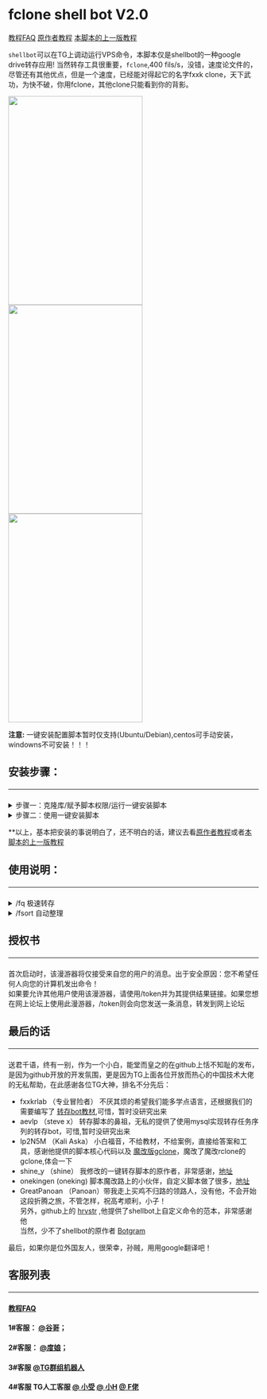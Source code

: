 # fclone shell bot V2.0

[教程FAQ](https://git.io/JJZ3E)    [原作者教程](https://git.io/JJZ30)    [本脚本的上一版教程](https://git.io/JJZ34)

`shellbot`可以在TG上调动运行VPS命令，本脚本仅是shellbot的一种google drive转存应用!
当然转存工具很重要，`fclone`,400 fils/s，没错，速度论文件的，尽管还有其他优点，但是一个速度，已经能对得起它的名字fxxk clone，天下武功，为快不破，你用fclone，其他clone只能看到你的背影。

<img src="https://github.com/cgkings/gclone_shell_bot/blob/master/images/bot.gif" height="420px" width="270"/>          <img src="https://github.com/cgkings/fclone_shell_bot/raw/master/images/main.jpg" height="420px" width="270"/>          <img src="https://github.com/cgkings/fclone_shell_bot/raw/master/images/chat2.jpg" height="420px" width="270"/>

**注意:** 一键安装配置脚本暂时仅支持(Ubuntu/Debian),centos可手动安装，windowns不可安装！！！

## 安装步骤：<hr />

<details>
<summary>步骤一：克隆库/赋予脚本权限/运行一键安装脚本</summary>
 
```
git clone https://github.com/cgkings/fclone_shell_bot.git && cd ~/fclone_shell_bot && npm install && chmod -R 777 ~/fclone_shell_bot && mv /root/fclone_shell_bot/fcshell.sh /root

cd /root && ./fcshell.sh
```

</details>
<details>
<summary>步骤二：使用一键安装脚本</summary>

<details>
  <summary>使用场景Ⅰ：完全安装</summary>

  如果你首次使用fclone shell bot，请按以下步骤**0 完全安装**：

  1. 点选**0 完全安装**

  2. 点选**10 修改 bot配置**(可选）

     填写bot的token和你的TG ID，不知道这是啥？问本文末尾的客服人员
     
     根据测试发现，改了bot配置，启动bot的时候，也会问你bot token和TG id
              
  3. 点选**15 修改 脚本转存参数ini**
   
     3.1 填写你的clone账号名
         
         ** 就是rclone config show显示的[]里面的名字 **
         
         ** 当然，一键脚本里，点选11查看rclone配置，也能看到**
         
     3.2 填写转存ID
         
         **gd_id\jav_id\mdv_id\book_id,这些名字如果改了，要对应去改脚本,建议仅修改=后面，""里面的ID**
     
     3.3 修改转存参数（可选）
         
         去看[本教程FAQ](https://github.com/cgkings/fclone_shell_bot/blob/master/help/MY_FAQ.md)

  4. 点选**5 启动 bot**

     此默认为后台启动bot，当前看不到运行的，想看?`tmux a -t shellbot`去后台看吧
     
     因为原作问题，第一次点选启动，请`tmux a -t shellbot`到后台完成以下操作：
     
     4.1 填写一下BOT token
     
     4.2 在TG上bot里随便发条消息
     
     4.3 回vps，应该识别到你的TG ID了，你回复y就行了
     
     以后启动，就不需要去后台了，除非bot有异常，其实有异常也不用去，直接脚本点选重启bot就行了

  5. 点选**13 查看 脚本快捷命令**
   
     5.1 复制快捷命令

     5.2 TG找[bot大爹](https://t.me/BotFather)，选择你的bot，输入`/setcommands`，粘贴快捷命令

     5.3 在你的bot，在聊天栏，点【/】，选择你想使用的功能即可！

  </details>
  <details>
  <summary>使用场景Ⅱ：部分安装</summary>

  如果你已经安装过环境或者shellbot，可以根据需要进行点选安装

  **注意：无论怎么选，`4 安装更新 转存脚本`不可缺少，那是给权限，给脚本别名的，你不装，进了bot也用不了脚本！
  
  </details>
  </details>
  
**以上，基本把安装的事说明白了，还不明白的话，建议去看[原作者教程](https://github.com/botgram/shell-bot)或者[本脚本的上一版教程](https://github.com/cgkings/fclone_shell_bot/blob/master/help/Manual_README.md)

## 使用说明：<hr />

<details>
<summary>/fq 极速转存</summary>
 
支持任务队列

</details>

<details>
<summary>/fsort 自动整理</summary>

1. 生成jason文件：
对于要整理到的文件夹，比如说按番号，你到已经有的番号文件夹（道理相同，女优名字也一样），运行以下命令：<br>
  
`fclone lsjson 你的用户名:{文件夹ID} --fast-list --dirs-only --no-mimetype --no-modtime --max-depth 文件夹层数` <br>
  
得到类似如下信息：<br>
  
`{"Path":"S/SSNI","Name":"SSNI","Size":-1,"ModTime":"","IsDir":true,"ID":"10n2Vz5vdzwg_mgJSWAiT190xMkztnvRx"},` <br>
`{"Path":"S/SSPD","Name":"SSPD","Size":-1,"ModTime":"","IsDir":true,"ID":"1mqNfuJUiTmwqaY9aC90YQFVFDJWji9WE"},` <br>
`{"Path":"S/STAR","Name":"STAR","Size":-1,"ModTime":"","IsDir":true,"ID":"1nxBRq5Jg8gzR71wrAaI2up0IP-ucFh4z"},` <br>
  
因为本人学艺不精，所以这个jason信息还要处理一下，把它复制到excel然后分列显示，删除多余列，合并成这个格式：
  
`SSNI:10n2Vz5vdzwg_mgJSWAiT190xMkztnvRx`
`SSPD:1mqNfuJUiTmwqaY9aC90YQFVFDJWji9WE`
`STAR:1nxBRq5Jg8gzR71wrAaI2up0IP-ucFh4z`
  
把这些信息覆盖粘贴到\root\fclone_shell_bot\av_num.txt中（原始文件里是我的分类名称和文件夹ID）<br>
  
2.运行fsort脚本
  
最关键的步骤是第1步，只要你第一步没错，脚本会让你输入需要整理的文件夹ID,然后脚本会进行以下操作： <br>

⑴ 遍历需要整理的文件夹内文件名；<br>
⑵ 与av_num.txt内关键字进行比对，如果文件名包含关键字，就会把这个文件**移动**到关键字的文件夹内；<br>
⑶ 删除整理文件夹内的空文件夹；<br>
⑷ ⑴——⑶步骤循环，直到文件夹内文件的文件名没有包含av_num.txt内关键字为止。<br>

</details>




## 授权书<hr />
首次启动时，该漫游器将仅接受来自您的用户的消息。出于安全原因：您不希望任何人向您的计算机发出命令！<br>
如果要允许其他用户使用该漫游器，请使用/token并为其提供结果链接。如果您想在网上论坛上使用此漫游器，/token则会向您发送一条消息，转发到网上论坛<br> 

## 最后的话<hr />

送君千语，终有一别，作为一个小白，能堂而皇之的在github上恬不知耻的发布，是因为github开放的开发氛围，更是因为TG上面各位开放而热心的中国技术大佬的无私帮助，在此感谢各位TG大神，排名不分先后：<br>
* fxxkrlab （专业冒险者） 不厌其烦的希望我们能多学点语言，还根据我们的需要编写了 [转存bot教材](https://github.com/fxxkrlab/iCopy),可惜，暂时没研究出来<br>
* aevlp （steve x） 转存脚本的鼻祖，无私的提供了使用mysql实现转存任务序列的转存bot，可惜,暂时没研究出来<br>
* Ip2N5M （Kali Aska） 小白福音，不给教材，不给案例，直接给答案和工具，感谢他提供的脚本核心代码以及 [魔改版gclone](https://github.com/mawaya/rclone)，魔改了魔改rclone的gclone,体会一下 <br>
* shine_y （shine） 我修改的一键转存脚本的原作者，非常感谢，[地址](https://github.com/vcfe/gd) <br>
* onekingen (oneking) 脚本魔改路上的小伙伴，自定义脚本做了很多，[地址](https://github.com/vitaminx/gclone-assistant) <br>
* GreatPanoan （Panoan）带我走上买鸡不归路的领路人，没有他，不会开始这段折腾之旅，不管怎样，祝高考顺利，小子！<br>
另外，github上的 [hrvstr](https://github.com/) ,他提供了shellbot上自定义命令的范本，非常感谢他 <br>
当然，少不了shellbot的原作者 [Botgram](https://botgram.js.org)  <br>

最后，如果你是位外国友人，很荣幸，孙贼，用用google翻译吧！

## 客服列表<hr />

#### [教程FAQ](https://github.com/cgkings/fclone_shell_bot/blob/master/help/MY_FAQ.md)

#### 1#客服： [@谷哥](https://www.google.com)；

#### 2#客服： [@度娘](https://www.baidu.com)；

#### 3#客服   [@TG群组机器人](https://t.me/sharegdrive)

#### 4#客服   **TG人工客服**  [@ 小受](https://t.me/onekings) [@ 小H](https://t.me/waihoe89) [@ F佬](https://t.me/fxxkrlab)
